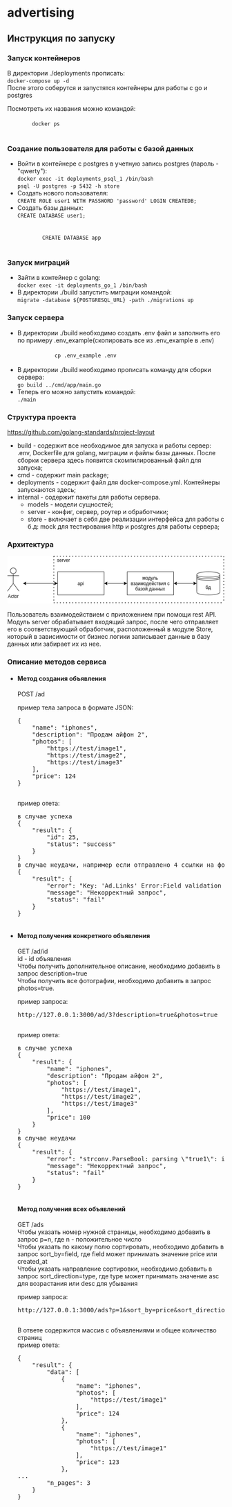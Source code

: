 # advertising

<h2>Инструкция по запуску</h2>
<h3>Запуск контейнеров</h3>
<p>В директории ./deployments прописать:
    <br>
    <code>docker-compose up -d</code>
    <br>
    После этого соберутся и запустятся контейнеры для работы с go и postgres
</p>
<p>
 Посмотреть их названия можно командой:
    <br>
    <code>
        docker ps
    </code>
</p>

<h3>Создание пользователя для работы с базой данных </h3>
<ul>
    <li>Войти в контейнере c postgres в учетную запись postgres (пароль - "qwerty"):
    <br>
    <code>docker exec -it deployments_psql_1 /bin/bash</code>
    <br>
        <code>psql -U postgres -p 5432 -h store</code>
    <br>
    </li>
    <li>Создать нового пользователя:
    <br>
        <code>CREATE ROLE user1 WITH PASSWORD 'password' LOGIN CREATEDB;</code>
    <br>
    </li>
    <li>Создать базы данных:
    <br>
        <code>CREATE DATABASE user1;
        <br>
        CREATE DATABASE app
        </code>
    <br>
    </li>
</ul>

<h3>Запуск миграций </h3>
<ul>
    <li>
        Зайти в контейнер с golang:
        <br>
        <code>docker exec -it deployments_go_1 /bin/bash</code>
    </li>
    <li>В директории ./build запустить миграции командой:
    <br>
    <code>migrate -database ${POSTGRESQL_URL} -path ./migrations up</code>
</ul>


<h3>Запуск сервера</h3>
<ul>
    <li>
        В директории ./build необходимо создать .env файл и заполнить его по примеру .env_example(скопировать все из .env_example в .env)
        <br>
        <code>
            cp .env_example .env
        </code>
    </li>
    <li>
        В директории ./build необходимо прописать команду для сборки сервера:
        <br>
            <code>go build ../cmd/app/main.go</code>
        <br>
    </li>
    <li>
        Теперь его можно запустить командой:
        <br>
            <code>./main</code>
        <br>
    </li>
</ul>
<h3>Структура проекта</h3>
<a href="https://github.com/golang-standards/project-layout">https://github.com/golang-standards/project-layout</a>
<br>
<ul>
    <li>build - содержит все необходимое для запуска и работы сервер: .env, Dockerfile для golang, миграции и файлы базы данных. После сборки сервера здесь появится скомпилированный файл для запуска;</li>
    <li>cmd - содержит main package;</li>
    <li>deployments - содержит файл для docker-compose.yml. Контейнеры запускаются здесь;</li>
    <li>internal - содержит пакеты для работы сервера.
        <ul>
            <li>models - модели сущностей;</li>
            <li>server - конфиг, сервер, роутер и обработчики;</li>
            <li>store - включает в себя две реализации интерфейса для работы с б.д: mock для тестирования http и postgres для работы сервера;</li>
        </ul>
    </li>
</ul>
<h3>Архитектура</h3>
<img src="./app_arch.png">
<p>
    Пользователь взаимодействием с приложением при помощи rest API. Модуль server обрабатывает входящий запрос, после чего отправляет его в соответствующий обработчик, расположенный в модуле Store, который в зависимости от бизнес логики записывает данные в базу данных или забирает их из нее. 
</p>

<h3>Описание методов сервиса</h3>
<ul>
    <li>
        <h4>Метод создания объявления</h4>
        <p>
        POST /ad
        </p>
        <p>
        пример тела запроса в формате JSON:
        </p>
        <pre>
{
    "name": "iphones",
    "description": "Продам айфон 2",
    "photos": [
        "https://test/image1",
        "https://test/image2",
        "https://test/image3"
    ],
    "price": 124
}
        </pre>
        <p>
        пример отета:
        </p>
        <pre>
в случае успеха
{
    "result": {
        "id": 25,
        "status": "success"
    }
}
в случае неудачи, например если отправлено 4 ссылки на фото
{
    "result": {
        "error": "Key: 'Ad.Links' Error:Field validation for 'Links' failed on the 'max' tag",
        "message": "Некорректный запрос",
        "status": "fail"
    }
}
        </pre>
    </li>
        <li>
        <h4>Метод получения конкретного объявления</h4>
        <p>
        GET /ad/id 
        <br>
        id - id объявления
        <br>
        Чтобы получить дополнительное описание, необходимо добавить в запрос description=true
        <br>
        Чтобы получить все фотографии, необходимо добавить в запрос photos=true. 
        </p>
        <p>
        пример запроса:
        </p>
        <pre>
http://127.0.0.1:3000/ad/3?description=true&photos=true
        </pre>
        <p>
        пример отета:
        </p>
        <pre>
в случае успеха
{
    "result": {
        "name": "iphones",
        "description": "Продам айфон 2",
        "photos": [
            "https://test/image1",
            "https://test/image2",
            "https://test/image3"
        ],
        "price": 100
    }
}
в случае неудачи
{
    "result": {
        "error": "strconv.ParseBool: parsing \"true1\": invalid syntax",
        "message": "Некорректный запрос",
        "status": "fail"
    }
}
        </pre>
    </li>
            <h4>Метод получения всех объявлений</h4>
        <p>
        GET /ads
        <br>
        Чтобы указать номер нужной страницы, необходимо добавить в запрос p=n, где n - положительное число
        <br>
        Чтобы указать по какому полю сортировать, необходимо добавить в запрос sort_by=field, где field может принимать значение price или created_at
        <br>
        Чтобы указать направление сортировки, необходимо добавить в запрос sort_direction=type, где type может принимать значение asc для возрастания или desc для убывания 
        </p>
        <p>
        пример запроса:
        </p>
        <pre>
http://127.0.0.1:3000/ads?p=1&sort_by=price&sort_direction=desc
        </pre>
        <p>
        В ответе содержится массив с объявлениями и общее количество страниц 
        <br>
        пример отета:
        </p>
        <pre>
{
    "result": {
        "data": [
            {
                "name": "iphones",
                "photos": [
                    "https://test/image1"
                ],
                "price": 124
            },
            {
                "name": "iphones",
                "photos": [
                    "https://test/image1"
                ],
                "price": 123
            },
...
        "n_pages": 3
    }
}
        </pre>
    </li>
</ul>
